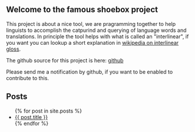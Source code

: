 ## Welcome to the famous shoebox project

This project is about a nice tool, we are pragramming together to help linguists to accomplish the catpurind and querying of language words and translations. In principle the tool helps with what is called an "interlinear", if you want you can lookup a short explanation in [wikipedia on interlinear gloss](https://en.wikipedia.org/wiki/Interlinear_gloss).

The github source for this project is here: [github](https://github.com/frankfurt-haskell-user-group/shoebox)

Please send me a notification by github, if you want to be enabled to contribute to this.

## Posts

<ul>
  {% for post in site.posts %}
    <li>
        <a href="{{ site.baseurl }}{{ post.url }}">{{ post.title }}</a>
    </li>
  {% endfor %}
</ul>



